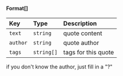 #### Format[]

| Key      | Type       | Description         |
| :------- | :--------- | :------------------ |
| `text`   | `string`   | quote content       |
| `author` | `string`   | quote author        |
| `tags`   | `string[]` | tags for this quote |

if you don't know the author, just fill in a "?"
